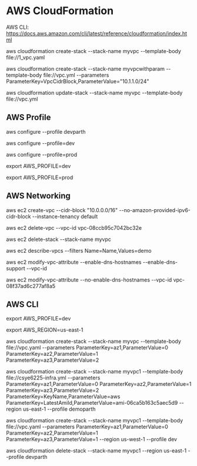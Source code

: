 # AWS CloudFormation

AWS CLI: https://docs.aws.amazon.com/cli/latest/reference/cloudformation/index.html


aws cloudformation create-stack --stack-name myvpc --template-body file://1_vpc.yaml


aws cloudformation create-stack --stack-name myvpcwithparam --template-body file://vpc.yml --parameters ParameterKey=VpcCidrBlock,ParameterValue="10.1.1.0/24"


aws cloudformation update-stack --stack-name myvpc --template-body file://vpc.yml

## AWS Profile

aws configure --profile devparth

aws configure --profile=dev

aws configure --profile=prod

export AWS_PROFILE=dev

export AWS_PROFILE=prod

## AWS Networking

aws ec2 create-vpc --cidr-block "10.0.0.0/16" --no-amazon-provided-ipv6-cidr-block --instance-tenancy default

aws ec2 delete-vpc --vpc-id vpc-08ccb95c7042bc32e

aws ec2 delete-stack --stack-name myvpc

aws ec2 describe-vpcs --filters Name=Name,Values=demo

aws ec2 modify-vpc-attribute --enable-dns-hostnames --enable-dns-support --vpc-id <value>

aws ec2 modify-vpc-attribute --no-enable-dns-hostnames --vpc-id vpc-08f37ad6c277af8a5


## AWS CLI

export AWS_PROFILE=dev

export AWS_REGION=us-east-1

aws cloudformation create-stack --stack-name myvpc --template-body file://vpc.yaml --parameters ParameterKey=az1,ParameterValue=0 ParameterKey=az2,ParameterValue=1  ParameterKey=az3,ParameterValue=2

aws cloudformation create-stack --stack-name myvpc1 --template-body file://csye6225-infra.yml --parameters ParameterKey=az1,ParameterValue=0 ParameterKey=az2,ParameterValue=1  ParameterKey=az3,ParameterValue=2 ParameterKey=KeyName,ParameterValue=aws ParameterKey=LatestAmiId,ParameterValue=ami-06ca5b163c5aec5d9 --region us-east-1 --profile demoparth 

aws cloudformation create-stack --stack-name myvpc1 --template-body file://vpc.yaml --parameters ParameterKey=az1,ParameterValue=0 ParameterKey=az2,ParameterValue=1  ParameterKey=az3,ParameterValue=1 --region us-west-1 --profile dev

aws cloudformation delete-stack --stack-name myvpc1 --region us-east-1 --profile devparth


